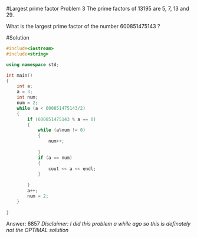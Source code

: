 #Largest prime factor
Problem 3
The prime factors of 13195 are 5, 7, 13 and 29.

What is the largest prime factor of the number 600851475143 ?

#Solution
```c++
#include<iostream>
#include<string>

using namespace std;

int main()
{
	int a;
	a = 3;
	int num;
	num = 2;
	while (a < 600851475143/2)
	{
		if (600851475143 % a == 0)
		{
			while (a%num != 0)
			{
				num++;
				
			}
			if (a == num)
			{
				cout << a << endl;
			}
			
		}
		a++;
		num = 2;
	}
	
}
```
Answer: 6857
*Disclaimer: I did this problem a while ago so this is definately not the OPTIMAL solution*
